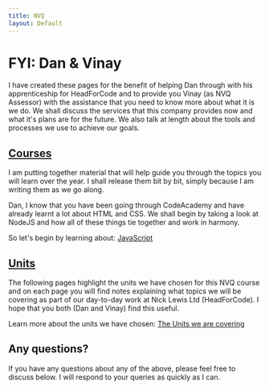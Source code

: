 ```yaml
---
title: NVQ
layout: Default
---
```


# FYI: Dan & Vinay

I have created these pages for the benefit of helping Dan through with his apprenticeship for HeadForCode and to provide you Vinay (as NVQ Assessor) with the assistance that you need to know more about what it is we do. We shall discuss the services that this company provides now and what it's plans are for the future. We also talk at length about the tools and processes we use to achieve our goals.

## [Courses](/courses/javascript)

I am putting together material that will help guide you through the topics you will learn over the year. I shall release them bit by bit, simply because I am writing them as we go along.

Dan, I know that you have been going through CodeAcademy and have already learnt a lot about HTML and CSS. We shall begin by taking a look at NodeJS and how all of these things tie together and work in harmony.

So let's begin by learning about: [JavaScript](/courses/series/javascript)

## [Units](units)

The following pages highlight the units we have chosen for this NVQ course and on each page you will find notes explaining what topics we will be covering as part of our day-to-day work at Nick Lewis Ltd (HeadForCode). I hope that you both (Dan and Vinay) find this useful.

Learn more about the units we have chosen: [The Units we are covering](/nvq/units)

## Any questions?

If you have any questions about any of the above, please feel free to discuss below. I will respond to your queries as quickly as I can.